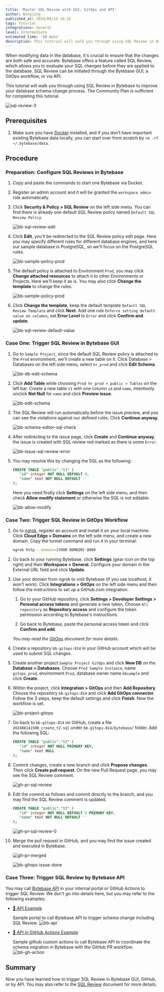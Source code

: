 ```yaml
---
title: 'Master SQL Review with GUI, GitOps and API'
author: Ningjing
published_at: 2024/08/14 16:15
tags: Tutorial
integrations: General
level: Intermediate
estimated_time: '40 mins'
description: This tutorial will walk you through using SQL Review in Bytebase to improve your database schema change process.
---
```


When modifying data in the database, it's crucial to ensure that the changes are both safe and accurate. Bytebase offers a feature called SQL Review, which allows you to evaluate your SQL changes before they are applied to the database. SQL Review can be initiated through the Bytebase GUI, a GitOps workflow, or via API.

This tutorial will walk you through using SQL Review in Bytebase to improve your database schema change process. The Community Plan is sufficient for completing this tutorial.

   ![sql-review-3](/content/docs/tutorials/sql-review/sql-review-3.webp)

## Prerequisites

1. Make sure you have [Docker](https://www.docker.com/) installed, and if you don’t have important existing Bytebase data locally, you can start over from scratch by `rm -rf ~/.bytebase/data`.

## Procedure

### Preparation: Configure SQL Reviews in Bytebase

1. Copy and paste the commands to start one Bytebase via Docker.

   <IncludeBlock url="/docs/get-started/install/terminal-docker-run-volume"></IncludeBlock>

1. Register an admin account and it will be granted the `workspace admin` role automatically.

1. Click **Security & Policy > SQL Review** on the left side menu. You can find there is already one default SQL Review policy named `Default SQL Review Policy`.
  
   ![bb-sql-review-edit](/content/docs/tutorials/sql-review/bb-sql-review-edit.webp)

1. Click **Edit**, you'll be redirected to the SQL Review policy edit page. Here you may specify different rules for different database engines, and here our sample database is PostgreSQL, so we'll focus on the PostgreSQL rules.

   ![bb-sample-policy-prod](/content/docs/tutorials/sql-review/bb-sample-policy-prod.webp)

1. The default policy is attached to Environment `Prod`, you may click **Change attached resources** to attach it to other Environments or Projects. Here we'll keep it as is. You may also click **Change the template** to change the rules.

   ![bb-sample-policy-prod](/content/docs/tutorials/sql-review/bb-sample-policy-prod.webp)

1. Click **Change the template**, keep the default template `Default SQL Review Template` and click **Next**. Add one rule `Enforce setting default value on columns`, set **Error Level** to `Error` and click **Confirm and update**.

   ![bb-sql-review-default-value](/content/docs/tutorials/sql-review/bb-sql-review-default-value.webp)

### Case One: Trigger SQL Review in Bytebase GUI

1. Go to `Sample Project`, since the default SQL Review policy is attached to the `Prod` environment, we'll create a new table on it. Click Database > Databases on the left side menu, select `hr_prod` and click **Edit Schema**.

   ![bb-db-edit-schema](/content/docs/tutorials/sql-review/bb-db-edit-schema.webp)

1. Click **Add Table** while choosing `Prod hr_prod > public > Tables` on the left bar. Create a new table `t1` with one column `id` and `name`, intentionly unclick **Not Null** for `name` and click **Preview issue**.

   ![bb-edit-schema](/content/docs/tutorials/sql-review/bb-edit-schema.webp)

1. The SQL Review will run automatically before the issue preview, and you can see the violations against our defined rules. Click **Continue anyway**.

   ![bb-schema-editor-sql-check](/content/docs/tutorials/sql-review/bb-schema-editor-sql-check.webp)

1. After redirecting to the issue page, click **Create** and **Continue anyway**, the issue is created with SQL review red marked as there is some `Error`.

   ![bb-issue-sql-review-error](/content/docs/tutorials/sql-review/bb-issue-sql-review-error.webp)


1. You may resolve this by changing the SQL as the following:

   ```sql
   CREATE TABLE "public"."t1" (
      "id" integer NOT NULL DEFAULT 0,
      "name" text NOT NULL DEFAULT ''
   );
   ```

   Here you need firstly click **Settings** on the left side menu, and then check **Allow modify statement** or otherwise the SQL is not editable.

      ![bb-allow-modify](/content/docs/tutorials/sql-review/bb-allow-modify.webp)

### Case Two: Trigger SQL Review in GitOps Workflow

1. Go to [ngrok](https://ngrok.com/), register an account and install it on your local machine. Click **Cloud Edge > Domains** on the left side menu, and create a new domain. Copy the tunnel command and run it in your terminal:

   ```bash
   ngrok http --domain=[YOUR DOMAIN] 8080
   ```

1. Go back to your running Bytebase, click **Settings** (gear icon on the top right) and then **Workspace > General**. Configure your domain in the External URL field and click **Update**.

1. Use your domain from ngrok to visit Bytebase (if you use localhost, it won't work). Click **Integrations > GitOps** on the left side menu and then follow the instructions to set up a GitHub.com integration.
   
   1. Go to your GitHub repository, click **Settings > Developer Settings > Personal access tokens** and generate a new token. Choose `All repository` as **Repository access** and configure the token permission according to Bytebase's instructions.
   
   1. Go back to Bytebase, paste the personal access token and click **Confirm and add**.
   
   _You may read the [GitOps](/docs/vcs-integration/add-git-provider/) document for more details._

1. Create a repository `bb-gitops-814` in your GitHub account which will be used to submit SQL changes.

1. Create another project `Sample Project GitOps` and click **New DB** on the **Database > Databases**. Choose `Prod Sample Instance`, name `gitops_prod`, environment `Prod`, database owner name `bbsample` and click **Create**.

1. Within the project, click **Integration > GitOps** and then **Add Repository**. Choose the repository `bb-gitops-814` and click **Add GitOps connector**. Follow the 3 steps, keep the default settings and click **Finish**. Now the workflow is set.

   ![bb-project-gitops](/content/docs/tutorials/sql-review/bb-project-gitops.webp)

1. Go back to `bb-gitops-814` on GitHub, create a file `202408141500_create_t2.sql` under `bb-gitops-814/bytebase/` folder. Add the following SQL:

   ```sql
   CREATE TABLE "public"."t2" (
      "id" integer NOT NULL PRIMARY KEY,
      "name" text NULL
   );
   ```

1. Commit changes, create a new branch and click **Propose changes**. Then click **Create pull request**. On the new Pull Request page, you may see the SQL Review comment.

   ![gh-pr-sql-review](/content/docs/tutorials/sql-review/gh-pr-sql-review.webp)

1. Edit the commit as follows and commit directly to the branch, and you may find the SQL Review comment is updated.

   ```sql
   CREATE TABLE "public"."t2" (
      "id" integer NOT NULL DEFAULT 0 PRIMARY KEY,
      "name" text NOT NULL DEFAULT ''
   );
   ```

   ![gh-pr-sql-review-0](/content/docs/tutorials/sql-review/gh-pr-sql-review-0.webp)

1. Merge the pull request in GitHub, and you may find the issue created and executed in Bytebase.

   ![gh-pr-merged](/content/docs/tutorials/sql-review/gh-pr-merged.webp)

   ![bb-gitops-issue-done](/content/docs/tutorials/sql-review/bb-gitops-issue-done.webp)

### Case Three: Trigger SQL Review by Bytebase API

You may call [Bytebase API](/docs/api/sql-review/) in your internal portal or GitHub Actions to trigger SQL Review. We don't go into details here, but you may refer to the following examples:

- [🐙 API Example](https://github.com/bytebase/api-example)

  Sample portal to call Bytebase API to trigger schema change including SQL Review.
  ![bb-api](/content/docs/tutorials/sql-review/bb-api.webp)

- [🐙 API in GitHub Actions Example](https://github.com/bytebase/github-action-example)

  Sample github custom actions to call Bytebase API to coordinate the schema migration in Bytebase with the GitHub PR workflow.
  ![bb-gh-action](/content/docs/tutorials/sql-review/bb-gh-action.webp)

## Summary

Now you have learned how to trigger SQL Review in Bytebase GUI, GitHub, or by API. You may also refer to the [SQL Review](/docs/sql-review/) document for more details.

